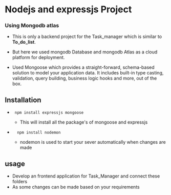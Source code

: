 # Nodejs and expressjs Project
### Using Mongodb atlas
- This is  only a backend project for the Task_manager which is similar to **To_do_list**.

- But here we used mongodb Database and mongodb Atlas as a  cloud platform  for deployment.

- Used Mongoose which provides a straight-forward, schema-based solution to model your application data. It includes built-in type casting, validation, query building, business logic hooks and more, out of the box.

## Installation
-      npm install expressjs mongoose
    - This will install all the package's of mongoose and expressjs

-       npm install nodemon
    - nodemon is used to start your sever automatically when changes are made


## usage
- Develop an frontend application for Task_Manager and connect these folders
- As some changes can be made based on your requirements 
